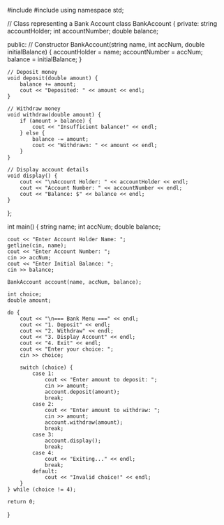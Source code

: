 #include <iostream>
#include <string>
using namespace std;

// Class representing a Bank Account
class BankAccount {
private:
    string accountHolder;
    int accountNumber;
    double balance;

public:
    // Constructor
    BankAccount(string name, int accNum, double initialBalance) {
        accountHolder = name;
        accountNumber = accNum;
        balance = initialBalance;
    }

    // Deposit money
    void deposit(double amount) {
        balance += amount;
        cout << "Deposited: " << amount << endl;
    }

    // Withdraw money
    void withdraw(double amount) {
        if (amount > balance) {
            cout << "Insufficient balance!" << endl;
        } else {
            balance -= amount;
            cout << "Withdrawn: " << amount << endl;
        }
    }

    // Display account details
    void display() {
        cout << "\nAccount Holder: " << accountHolder << endl;
        cout << "Account Number: " << accountNumber << endl;
        cout << "Balance: $" << balance << endl;
    }
};

int main() {
    string name;
    int accNum;
    double balance;

    cout << "Enter Account Holder Name: ";
    getline(cin, name);
    cout << "Enter Account Number: ";
    cin >> accNum;
    cout << "Enter Initial Balance: ";
    cin >> balance;

    BankAccount account(name, accNum, balance);

    int choice;
    double amount;

    do {
        cout << "\n=== Bank Menu ===" << endl;
        cout << "1. Deposit" << endl;
        cout << "2. Withdraw" << endl;
        cout << "3. Display Account" << endl;
        cout << "4. Exit" << endl;
        cout << "Enter your choice: ";
        cin >> choice;

        switch (choice) {
            case 1:
                cout << "Enter amount to deposit: ";
                cin >> amount;
                account.deposit(amount);
                break;
            case 2:
                cout << "Enter amount to withdraw: ";
                cin >> amount;
                account.withdraw(amount);
                break;
            case 3:
                account.display();
                break;
            case 4:
                cout << "Exiting..." << endl;
                break;
            default:
                cout << "Invalid choice!" << endl;
        }
    } while (choice != 4);

    return 0;
}
